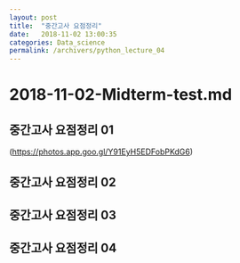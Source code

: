 ```yaml
---
layout: post
title:  "중간고사 요점정리"
date:   2018-11-02 13:00:35
categories: Data_science
permalink: /archivers/python_lecture_04
---
```


# 2018-11-02-Midterm-test.md

## 중간고사 요점정리 01

(https://photos.app.goo.gl/Y91EyH5EDFobPKdG6)


## 중간고사 요점정리 02
<a href='https://lh3.googleusercontent.com/Rdr3a80iusBv00vuEudQepF-tzDRWKHO1FmmDdg0rizSARIC_HV1NafP5COjiL5-vP13PQ1aQ8ljRe0q5dkH0exAavjrLnwEB8FmwL6pCNYUIMYrVyAUNS1b1QJLCoqDsNT-lMyhk7RLRHwEY23bQqkwqCwB5f4LsGJ3WD998XFt0g3CGog5Kk3UL7rs4co4IYt5v4uzywzPpnl5zdSBhJcGntvfUE9rgYJGOFW14TGreTIlQKwoGHxrZif4DsrH64-6S92rPP4orExS4QeMugWnt5R9h-zrXQvZY7SuwUIMiWaRcj2FKe16LlKyIa5gyQFE6rFZXnY10sTE1NlHcQpc9KjJRmQ2L49yhd9p8Jy0rSV1LFh9YP0OLQ3KsdcP12xxTNqepRromFgD14W7jfo7Curswolh4EHQbqzHkI1Cy3SCyrzrzG2spbPWlTHvs-9Omp_6xfRfSkTschXMKGBvXPwWxru6g0jWlGWqYmoh6UL7BlUj1e6xT6tOrmdR7DSUYDs9MukPQw7F3eEEOyd-hyV2vCLYBkXDJTZ1SFoUD2-7s6dq9VvJT0Z1st1jXS_r38xXK1tupiwSIivPjMRM4-af3Kgusd2Ho8ia1QL4BbOgvGo6eJ3uc6-yj6XiBOegMBNzypuwrXANgqmA2dY=w1913-h899-no' /></a>  

## 중간고사 요점정리 03
<a href='https://lh3.googleusercontent.com/YPjOeKy49ix-pbDuGIwTm6ce0NMTqFybBgjjRrRPExnHjbPPpAIell2yWPEuATfP1mCIS-Sj-vaC0fRU8AgbOmgAE1UpyJovPVhmhHzNxrvmIO0x4eyOqAlfhDA18QnduU2fh1CprAtfgP-T6CH_Ht1CG3E7shZKvuEFd8VvLKidXiEWZvTQCH3pVoPleAm23q1J3Ggd206_VUSxyb5G5zmmPqI9zueguYkJ3LmVYwVgzXDKFJrPBL-8Dxbfn-ctX6sfEExUi1kxGLubv-503unj-78VEHEUA1bzaXsi8znDmNXXeYUGYSMw8Zj0U8vFnNRqC_Qf7DBjbLZs00GRJDNSNb50TPMj0zp3wc-GkHKpm8nE4GlAeGw-b5DFwZ7Lf1kD6gdPc3Ey3mItNxSpXi5G-VMIojocimCIawp2sjF01asdNSKuex06ZDD3ZV7hBsisBbARazFbbJT4mn-YJVfYv2NEH60IJU5OMTtyk0Fe6G9jbgRIpNTRkBmUmcPDpXW3HF-Hj8_A1I8UyN0bep_oHsHKhn0-q7Yw5mJpYvP3x8NEvOMr2wwOYY8F_9yLoMDVVV2nNeBjA5OOFoVMgKUuEpFCHeIZq2t3d4IC1YqAF9pMC5zC6PrbpyGiDOs59NUfRNUj9jSgjkDnQX5-gqI=w1919-h899-no' /></a>  

## 중간고사 요점정리 04
<a href='https://lh3.googleusercontent.com/cDdTMhIUX5khZ8lSJvVs6veYRTU0zdx_v3ORu7urRwwQol_Qc7i6F-SqQ_L2L0rtl36GBNYbGHVTBWVwEKjr5gXah09y4VtoNu1DsN3D0GdVZVuar6o36_DPLWu8SrKlkSj2CfHxeCh9NPwlQosHWtppnDQO7OzAMrsXKwqfZxyBpZcpViP8vrEJj90n45bSlc0Zf6gJRzauH79eeW281xRUM6ZVfG8SThr5jquHEGf1ybiOCPhiwPBQPhYEr-3aPBxVEdvzp5v3IrLWAUxiHTlRpSzsayTYHlfSHPeVh7XSTEpIYA8D-px3j7F36PY_O63slxsN8_4Hy0Yh9n8osLselDv33swiucvlY28lCcANXEo--Swbf51EE0za_oE6_1JLqIDGdWZeVcw0C9JaBmK_jGRxsQzQAfaTpmzZ_I5xW3GlIbY-YSOZxv0qu1i6NB7nEvZLGm4jTY5d7olh2rpBos2YfILlbwC4CpN0hHaBEJcqLtJWgOcVd3ewdMt7ELJCIWKe5H9YMeH8Chj3DaToUwyFW6H2AIsVDqTILMrDMk6lGwPe2Kl7Pobu9B2B_lagUdN8anSng0o6HijPka9RsVWAvpdGaAQOl3g7kJ7eUEw_NvH35UxDe0eSaMXjOZo7zV2qghL-pE4D8Wm-1p9ziiccmbayWwC-6Nhe68c3lltLzDA8XeYQY37jxzCPEY3bqQPkHeJeIz0i=w1898-h915-no' /></a>  
